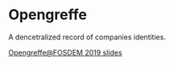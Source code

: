 # Opengreffe

A dencetralized record of companies identities.

[Opengreffe@FOSDEM 2019 slides](https://lajarre.github.io/opengreffe)
